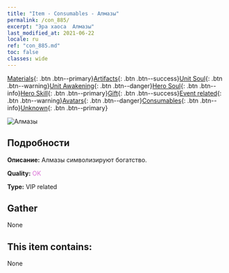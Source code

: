 ```yaml
---
title: "Item - Consumables - Алмазы"
permalink: /con_885/
excerpt: "Эра хаоса  Алмазы"
last_modified_at: 2021-06-22
locale: ru
ref: "con_885.md"
toc: false
classes: wide
---
```

 [Materials](/ItemsRU/){: .btn .btn--primary}[Artifacts](/ItemsRU/Artifacts/){: .btn .btn--success}[Unit Soul](/ItemsRU/UnitSoul/){: .btn .btn--warning}[Unit Awakening](/ItemsRU/UnitAwakening/){: .btn .btn--danger}[Hero Soul](/ItemsRU/HeroSoul/){: .btn .btn--info}[Hero Skill](/ItemsRU/HeroSkill/){: .btn .btn--primary}[Gift](/ItemsRU/Gift/){: .btn .btn--success}[Event related](/ItemsRU/Events/){: .btn .btn--warning}[Avatars](/ItemsRU/Avatars/){: .btn .btn--danger}[Consumables](/ItemsRU/Consumables/){: .btn .btn--info}[Unknown](/ItemsRU/Unknown/){: .btn .btn--primary}

 ![Алмазы](/images/t/i_102.png)

## Подробности
 **Описание:** Алмазы символизируют богатство.

 **Quality:** <span style="color: #DA70D6">OK</span>

 **Type:** VIP related

## Gather

  None

## This item contains:

  None

